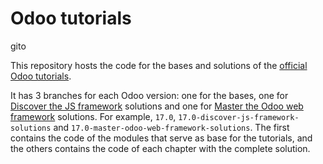 # Odoo tutorials

gito

This repository hosts the code for the bases and solutions of the
[official Odoo tutorials](https://www.odoo.com/documentation/17.0/developer/tutorials.html).

It has 3 branches for each Odoo version: one for the bases, one for
[Discover the JS framework](https://www.odoo.com/documentation/17.0/developer/tutorials/discover_js_framework.html) solutions and one for [Master the Odoo web framework](https://www.odoo.com/documentation/17.0/developer/tutorials/master_odoo_web_framework.html) solutions. For example, `17.0`, `17.0-discover-js-framework-solutions` and `17.0-master-odoo-web-framework-solutions`. 
The first contains the code of the modules that serve as base for the tutorials,
and the others contains the code of each chapter with the complete
solution.
